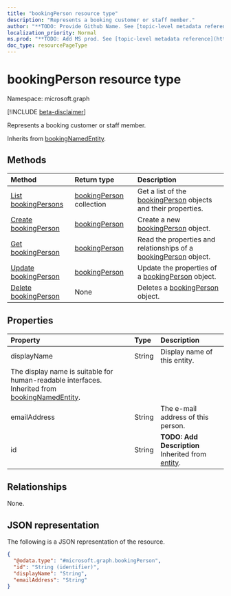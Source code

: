 ```yaml
---
title: "bookingPerson resource type"
description: "Represents a booking customer or staff member."
author: "**TODO: Provide Github Name. See [topic-level metadata reference](https://msgo.azurewebsites.net/add/document/guidelines/metadata.html#topic-level-metadata)**"
localization_priority: Normal
ms.prod: "**TODO: Add MS prod. See [topic-level metadata reference](https://msgo.azurewebsites.net/add/document/guidelines/metadata.html#topic-level-metadata)**"
doc_type: resourcePageType
---
```


# bookingPerson resource type

Namespace: microsoft.graph

[!INCLUDE [beta-disclaimer](../../includes/beta-disclaimer.md)]

Represents a booking customer or staff member.


Inherits from [bookingNamedEntity](../resources/bookingnamedentity.md).

## Methods
|Method|Return type|Description|
|:---|:---|:---|
|[List bookingPersons](../api/bookingperson-list.md)|[bookingPerson](../resources/bookingperson.md) collection|Get a list of the [bookingPerson](../resources/bookingperson.md) objects and their properties.|
|[Create bookingPerson](../api/bookingperson-create.md)|[bookingPerson](../resources/bookingperson.md)|Create a new [bookingPerson](../resources/bookingperson.md) object.|
|[Get bookingPerson](../api/bookingperson-get.md)|[bookingPerson](../resources/bookingperson.md)|Read the properties and relationships of a [bookingPerson](../resources/bookingperson.md) object.|
|[Update bookingPerson](../api/bookingperson-update.md)|[bookingPerson](../resources/bookingperson.md)|Update the properties of a [bookingPerson](../resources/bookingperson.md) object.|
|[Delete bookingPerson](../api/bookingperson-delete.md)|None|Deletes a [bookingPerson](../resources/bookingperson.md) object.|

## Properties
|Property|Type|Description|
|:---|:---|:---|
|displayName|String|Display name of this entity.
The display name is suitable for human-readable interfaces. Inherited from [bookingNamedEntity](../resources/bookingnamedentity.md).|
|emailAddress|String|The e-mail address of this person.|
|id|String|**TODO: Add Description** Inherited from [entity](../resources/entity.md).|

## Relationships
None.

## JSON representation
The following is a JSON representation of the resource.
<!-- {
  "blockType": "resource",
  "keyProperty": "id",
  "@odata.type": "microsoft.graph.bookingPerson",
  "baseType": "microsoft.graph.bookingNamedEntity",
  "openType": false
}
-->
``` json
{
  "@odata.type": "#microsoft.graph.bookingPerson",
  "id": "String (identifier)",
  "displayName": "String",
  "emailAddress": "String"
}
```

